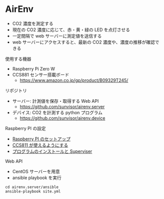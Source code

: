 AirEnv
======

- CO2 濃度を測定する
- 現在の CO2 濃度に応じて、赤・黄・緑の LED を点灯させる
- 一定間隔で web サーバーに測定値を送信する
- web サーバーにアクセスすると、最新の CO2 濃度や、濃度の推移が確認できる

使用する機器

- Raspberry Pi Zero W
- CCS881 センサー搭載ボード
  - https://www.amazon.co.jp/gp/product/B09329T245/

リポジトリ

- サーバー: 計測値を保存・取得する Web API 
  - https://github.com/sunvisor/airenv.server
- デバイス: CO2 を計測する python プログラム
  - https://github.com/sunvisor/airenv.device

Raspberry PI の設定

- [Raspberry PI のセットアップ](device/setup_pi.md)
- [CCS811 が使えるようにする](device/ccs811.md)
- [プログラムのインストールと Superviser](device/supervisor.md)

Web API

- CentOS サーバーを用意
- ansible playbook を実行

```
cd airenv.server/ansible
ansible-playbook site.yml
```
